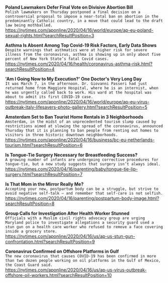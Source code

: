 **Poland Lawmakers Defer Final Vote on Divisive Abortion Bill**\
`Polish lawmakers on Thursday postponed a final decision on a controversial proposal to impose a near-total ban on abortion in the predominantly Catholic country, in a move that could lead to the draft law being mothballed.`\
https://nytimes.com/aponline/2020/04/16/world/europe/ap-eu-poland-sexual-rights.html?searchResultPosition=3

**Asthma Is Absent Among Top Covid-19 Risk Factors, Early Data Shows**\
`Despite warnings that asthmatics were at higher risk for severe illness from the coronavirus, asthma is showing up in only about five percent of New York State’s fatal Covid cases.`\
https://nytimes.com/2020/04/16/health/coronavirus-asthma-risk.html?searchResultPosition=4

**'Am I Going Now to My Execution?' One Doctor's Very Long Day**\
`It was March 7, in the afternoon. Dr. Giovanni Passeri had just returned home from Maggiore Hospital, where he is an internist, when he was urgently called back to work. His ward at the hospital was about to admit its first COVID-19 case. `\
https://nytimes.com/aponline/2020/04/16/world/europe/ap-eu-virus-outbreak-italy-lifesavers-photo-gallery.html?searchResultPosition=5

**Amsterdam Set to Ban Tourist Home Rentals in 3 Neighborhoods**\
`Amsterdam, in the midst of an unprecedented tourism slump caused by restrictions aimed at slowing the spread of the coronavirus, announced Thursday that it is planning to ban people from renting out homes to visitors in three historic downtown neighborhoods.`\
https://nytimes.com/aponline/2020/04/16/business/bc-eu-netherlands-tourism.html?searchResultPosition=6

**Is Tongue-Tie Surgery Necessary for Breastfeeding Success?**\
`A growing number of infants are undergoing corrective procedures for tongue-tie, but a new study suggests that surgery isn’t always ideal.`\
https://nytimes.com/2020/04/16/parenting/baby/tongue-tie-lip-surgery.html?searchResultPosition=7

**Is That Mom in the Mirror Really Me?**\
`Accepting your new, postpartum body can be a struggle, but strive to avoid negative self-talk — and remember that self-care is not selfish.`\
https://nytimes.com/2020/04/16/parenting/postpartum-body-image.html?searchResultPosition=8

**Group Calls for Investigation After Health Worker Stunned**\
`Officials with a Muslim civil rights advocacy group are urging Maryland police to investigate allegations a security guard used a stun gun on a health care worker who refused to remove a face covering inside a grocery store.`\
https://nytimes.com/aponline/2020/04/16/us/ap-us-stun-gun-confrontation.html?searchResultPosition=9

**Coronavirus Confirmed on Offshore Platforms in Gulf**\
`The new coronavirus that causes COVID-19 has been confirmed in more than two dozen people working on oil platforms in the Gulf of Mexico, the Coast Guard said.`\
https://nytimes.com/aponline/2020/04/16/us/ap-us-virus-outbreak-offshore-oil-workers.html?searchResultPosition=10

